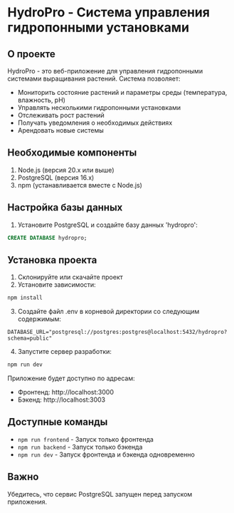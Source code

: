 
# HydroPro - Система управления гидропонными установками

## О проекте
HydroPro - это веб-приложение для управления гидропонными системами выращивания растений. Система позволяет:
- Мониторить состояние растений и параметры среды (температура, влажность, pH)
- Управлять несколькими гидропонными установками
- Отслеживать рост растений
- Получать уведомления о необходимых действиях
- Арендовать новые системы

## Необходимые компоненты
1. Node.js (версия 20.x или выше)
2. PostgreSQL (версия 16.x)
3. npm (устанавливается вместе с Node.js)

## Настройка базы данных
1. Установите PostgreSQL и создайте базу данных 'hydropro':
```sql
CREATE DATABASE hydropro;
```

## Установка проекта
1. Склонируйте или скачайте проект
2. Установите зависимости:
```bash
npm install
```

3. Создайте файл .env в корневой директории со следующим содержимым:
```
DATABASE_URL="postgresql://postgres:postgres@localhost:5432/hydropro?schema=public"
```

4. Запустите сервер разработки:
```bash
npm run dev
```

Приложение будет доступно по адресам:
- Фронтенд: http://localhost:3000
- Бэкенд: http://localhost:3003

## Доступные команды
- `npm run frontend` - Запуск только фронтенда
- `npm run backend` - Запуск только бэкенда
- `npm run dev` - Запуск фронтенда и бэкенда одновременно

## Важно
Убедитесь, что сервис PostgreSQL запущен перед запуском приложения.

